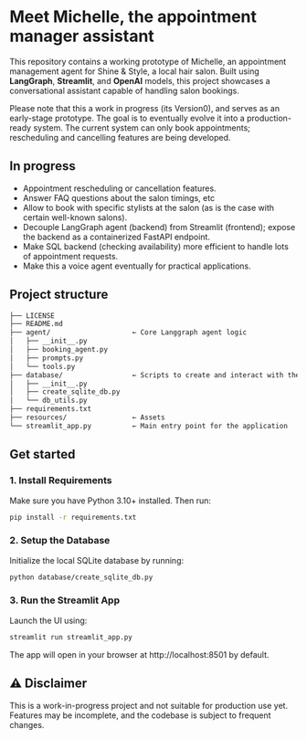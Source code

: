 # Meet Michelle, the appointment manager assistant

This repository contains a working prototype of Michelle, an appointment management agent for Shine & Style, a local hair salon. Built using **LangGraph**, **Streamlit**, and **OpenAI** models, this project showcases a conversational assistant capable of handling salon bookings.

Please note that this a work in progress (its Version0), and serves as an early-stage prototype. The goal is to eventually evolve it into a production-ready system. The current system can only book appointments; rescheduling and cancelling features are being developed.

## In progress
- Appointment rescheduling or cancellation features.
- Answer FAQ questions about the salon timings, etc
- Allow to book with specific stylists at the salon (as is the case with certain well-known salons).
- Decouple LangGraph agent (backend) from Streamlit (frontend); expose the backend as a containerized FastAPI endpoint.
- Make SQL backend (checking availability) more efficient to handle lots of appointment requests.
- Make this a voice agent eventually for practical applications.


## Project structure
```bash
├── LICENSE
├── README.md
├── agent/                    ← Core Langgraph agent logic
│   ├── __init__.py
│   ├── booking_agent.py
│   ├── prompts.py
│   └── tools.py
├── database/                 ← Scripts to create and interact with the DB
│   ├── __init__.py
│   ├── create_sqlite_db.py
│   └── db_utils.py
├── requirements.txt
├── resources/                ← Assets
└── streamlit_app.py          ← Main entry point for the application
```

## Get started
### 1. Install Requirements
Make sure you have Python 3.10+ installed. Then run:
```bash
pip install -r requirements.txt
```

### 2. Setup the Database
Initialize the local SQLite database by running:

```bash
python database/create_sqlite_db.py
```

### 3. Run the Streamlit App
Launch the UI using:

```bash
streamlit run streamlit_app.py
```
The app will open in your browser at http://localhost:8501 by default.

## ⚠️ Disclaimer

This is a work-in-progress project and not suitable for production use yet. Features may be incomplete, and the codebase is subject to frequent changes.
